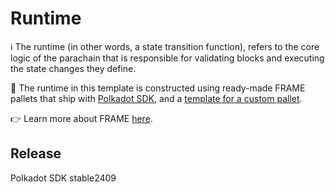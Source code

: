 # Runtime

ℹ️ The runtime (in other words, a state transition function), refers to the core logic of the parachain that is
responsible for validating blocks and executing the state changes they define.

💁 The runtime in this template is constructed using ready-made FRAME pallets that ship with
[Polkadot SDK](https://github.com/paritytech/polkadot-sdk), and a [template for a custom pallet](../pallets/README.md).

👉 Learn more about FRAME
[here](https://paritytech.github.io/polkadot-sdk/master/polkadot_sdk_docs/polkadot_sdk/frame_runtime/index.html).


## Release

Polkadot SDK stable2409
